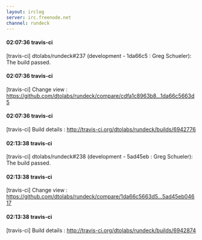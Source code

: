 ```yaml
---
layout: irclog
server: irc.freenode.net
channel: rundeck
---
```


#### 02:07:36 travis-ci
 \[travis-ci\] dtolabs/rundeck#237 (development - 1da66c5 : Greg Schueler): The build passed.
#### 02:07:36 travis-ci
 \[travis-ci\] Change view : https://github.com/dtolabs/rundeck/compare/cdfa1c8963b8...1da66c5663d5
#### 02:07:36 travis-ci
 \[travis-ci\] Build details : http://travis-ci.org/dtolabs/rundeck/builds/6942776
#### 02:13:38 travis-ci
 \[travis-ci\] dtolabs/rundeck#238 (development - 5ad45eb : Greg Schueler): The build passed.
#### 02:13:38 travis-ci
 \[travis-ci\] Change view : https://github.com/dtolabs/rundeck/compare/1da66c5663d5...5ad45eb04617
#### 02:13:38 travis-ci
 \[travis-ci\] Build details : http://travis-ci.org/dtolabs/rundeck/builds/6942874
